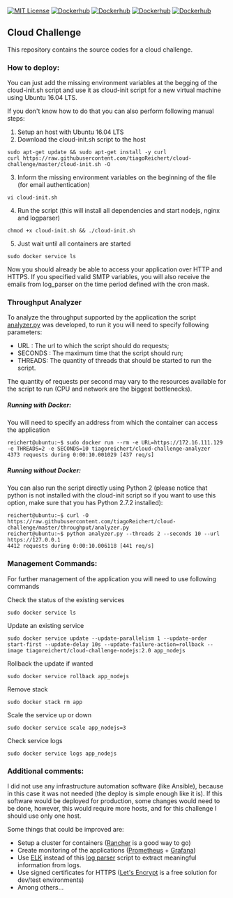 [![MIT License](http://img.shields.io/badge/license-MIT-green.svg?style=flat)](LICENSE) [![Dockerhub](http://img.shields.io/badge/dockerhub-NodeJS-blue.svg?style=flat)](https://hub.docker.com/r/tiagoreichert/cloud-challenge-nodejs/) [![Dockerhub](http://img.shields.io/badge/dockerhub-LogParser-blue.svg?style=flat)](https://hub.docker.com/r/tiagoreichert/cloud-challenge-logparser/)  [![Dockerhub](http://img.shields.io/badge/dockerhub-Nginx-blue.svg?style=flat)](https://hub.docker.com/r/tiagoreichert/cloud-challenge-nginx/)  [![Dockerhub](http://img.shields.io/badge/dockerhub-ThroughputAnalyzer-blue.svg?style=flat)](https://hub.docker.com/r/tiagoreichert/cloud-challenge-analyzer/)

## Cloud Challenge
This repository contains the source codes for a cloud challenge.

### How to deploy:

You can just add the missing environment variables at the begging of the cloud-init.sh
script and use it as cloud-init script for a new virtual machine using Ubuntu 16.04 LTS.

If you don't know how to do that you can also perform following manual steps:

1. Setup an host with Ubuntu 16.04 LTS
2. Download the cloud-init.sh script to the host
```console
sudo apt-get update && sudo apt-get install -y curl
curl https://raw.githubusercontent.com/tiagoReichert/cloud-challenge/master/cloud-init.sh -O
```
3. Inform the missing environment variables on the beginning of the file (for email authentication)
```console
vi cloud-init.sh
```
4. Run the script (this will install all dependencies and start nodejs, nginx and logparser)
```console
chmod +x cloud-init.sh && ./cloud-init.sh
```

5. Just wait until all containers are started
```console
sudo docker service ls
```

Now you should already be able to access your application over HTTP and HTTPS.
If you specified valid SMTP variables, you will also receive the emails from log_parser on the time period defined with the cron mask.

### Throughput Analyzer
To analyze the throughput supported by the application the script [analyzer.py](throughput/analyzer.py)
was developed, to run it you will need to specify following parameters:

- URL : The url to which the script should do requests;
- SECONDS : The maximum time that the script should run;
- THREADS: The quantity of threads that should be started to run the script.

The quantity of requests per second may vary to the resources available for the script to run (CPU and network are the biggest bottlenecks).

##### Running with Docker:
You will need to specify an address from which the container can access the application
```console
reichert@ubuntu:~$ sudo docker run --rm -e URL=https://172.16.111.129 -e THREADS=2 -e SECONDS=10 tiagoreichert/cloud-challenge-analyzer
4373 requests during 0:00:10.001029 [437 req/s]
```

##### Running without Docker:
You can also run the script directly using Python 2 (please notice that python is not installed with the cloud-init script so if you want to use this option, make sure that you has Python 2.7.2 installed):
```console
reichert@ubuntu:~$ curl -O https://raw.githubusercontent.com/tiagoReichert/cloud-challenge/master/throughput/analyzer.py
reichert@ubuntu:~$ python analyzer.py --threads 2 --seconds 10 --url https://127.0.0.1
4412 requests during 0:00:10.006118 [441 req/s]
```

### Management Commands:
For further management of the application you will need to use following commands

Check the status of the existing services
```console
sudo docker service ls
```
Update an existing service
```console
sudo docker service update --update-parallelism 1 --update-order start-first --update-delay 10s --update-failure-action=rollback --image tiagoreichert/cloud-challenge-nodejs:2.0 app_nodejs
```
Rollback the update if wanted
```console
sudo docker service rollback app_nodejs
```
Remove stack
```console
sudo docker stack rm app
```
Scale the service up or down
```console
sudo docker service scale app_nodejs=3
```
Check service logs
```console
sudo docker service logs app_nodejs
```

### Additional comments:
 I did not use any infrastructure automation software (like Ansible), because in this case it was not needed
(the deploy is simple enough like it is). If this software would be deployed for production,
some changes would need to be done, however, this would require more hosts, and for this challenge I should use only one host.

Some things that could be improved are:

- Setup a cluster for containers ([Rancher](https://rancher.com/) is a good way to go)
- Create monitoring of the applications ([Prometheus](https://prometheus.io/) + [Grafana](https://grafana.com/))
- Use [ELK](https://www.elastic.co/elk-stack) instead of this [log parser](log_parser/parser.py) script to extract meaningful information from logs.
- Use signed certificates for HTTPS ([Let's Encrypt](https://letsencrypt.org/) is a free solution for dev/test environments)
- Among others...
